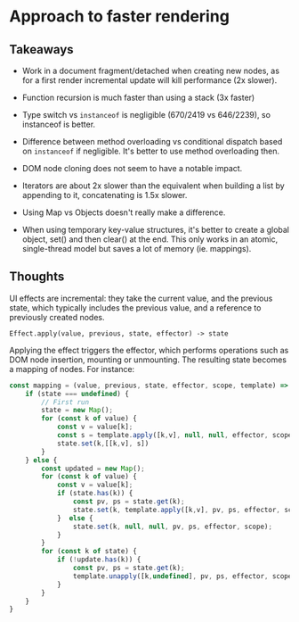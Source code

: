 # Approach to faster rendering


## Takeaways

- Work in a document fragment/detached when creating new nodes, as for
  a first render incremental update will kill performance (2x slower).

- Function recursion is much faster than using a stack (3x faster)

- Type switch vs `instanceof` is negligible (670/2419 vs 646/2239), so
  instanceof is better.

- Difference between method overloading vs conditional dispatch based on `instanceof`
  if negligible. It's better to use method overloading then.

- DOM node cloning does not seem to have a notable impact.

- Iterators are about 2x slower than the equivalent when building a list
  by appending to it, concatenating is 1.5x slower.

- Using Map vs Objects doesn't really make a difference.

- When using temporary key-value structures, it's better to create a global
  object, set() and then clear() at the end. This only works in an atomic,
  single-thread model but saves a lot of memory (ie. mappings).

## Thoughts

UI effects are incremental: they take the current value, and the previous
state, which typically includes the previous value, and a reference to
previously created nodes.

```
Effect.apply(value, previous, state, effector) -> state
```


Applying the effect triggers the effector, which performs operations such as
DOM node insertion, mounting or unmounting. The resulting state becomes a mapping of nodes. For instance:

```javascript
const mapping = (value, previous, state, effector, scope, template) => {
    if (state === undefined) {
        // First run
        state = new Map();
        for (const k of value) {
            const v = value[k];
            const s = template.apply([k,v], null, null, effector, scope);
            state.set(k,[[k,v], s])
        }
    } else {
        const updated = new Map();
        for (const k of value) {
            const v = value[k];
            if (state.has(k)) {
                const pv, ps = state.get(k);
                state.set(k, template.apply([k,v], pv, ps, effector, scope));
            }  else {
                state.set(k, null, null, pv, ps, effector, scope);
            }
        }
        for (const k of state) {
            if (!update.has(k)) {
                const pv, ps = state.get(k);
                template.unapply([k,undefined], pv, ps, effector, scope)
            }
        }
    }
}
```
